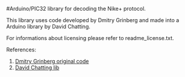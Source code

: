 
#Arduino/PIC32 library for decoding the Nike+ protocol.

This library uses code developed by Dmitry Grinberg and made into a Arduino library by David Chatting.

For informations about licensing please refer to readme_license.txt.

References:

1. [Dmitry Grinberg original code](http://dmitry.gr/index.php?r=05.Projects&proj=05.%20Nike%20plus%20iPod)
2. [David Chatting lib](http://www.davidchatting.com/arduino/public_nike_dec.zip) 

